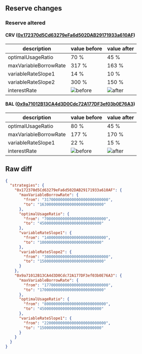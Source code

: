 ## Reserve changes

### Reserve altered

#### CRV ([0x172370d5Cd63279eFa6d502DAB29171933a610AF](https://polygonscan.com/address/0x172370d5Cd63279eFa6d502DAB29171933a610AF))

| description | value before | value after |
| --- | --- | --- |
| optimalUsageRatio | 70 % | 45 % |
| maxVariableBorrowRate | 317 % | 163 % |
| variableRateSlope1 | 14 % | 10 % |
| variableRateSlope2 | 300 % | 150 % |
| interestRate | ![before](https://dash.onaave.com/api/static?variableRateSlope1=140000000000000000000000000&variableRateSlope2=3000000000000000000000000000&optimalUsageRatio=700000000000000000000000000&baseVariableBorrowRate=30000000000000000000000000&maxVariableBorrowRate=3170000000000000000000000000) | ![after](https://dash.onaave.com/api/static?variableRateSlope1=100000000000000000000000000&variableRateSlope2=1500000000000000000000000000&optimalUsageRatio=450000000000000000000000000&baseVariableBorrowRate=30000000000000000000000000&maxVariableBorrowRate=1630000000000000000000000000) |

#### BAL ([0x9a71012B13CA4d3D0Cdc72A177DF3ef03b0E76A3](https://polygonscan.com/address/0x9a71012B13CA4d3D0Cdc72A177DF3ef03b0E76A3))

| description | value before | value after |
| --- | --- | --- |
| optimalUsageRatio | 80 % | 45 % |
| maxVariableBorrowRate | 177 % | 170 % |
| variableRateSlope1 | 22 % | 15 % |
| interestRate | ![before](https://dash.onaave.com/api/static?variableRateSlope1=220000000000000000000000000&variableRateSlope2=1500000000000000000000000000&optimalUsageRatio=800000000000000000000000000&baseVariableBorrowRate=50000000000000000000000000&maxVariableBorrowRate=1770000000000000000000000000) | ![after](https://dash.onaave.com/api/static?variableRateSlope1=150000000000000000000000000&variableRateSlope2=1500000000000000000000000000&optimalUsageRatio=450000000000000000000000000&baseVariableBorrowRate=50000000000000000000000000&maxVariableBorrowRate=1700000000000000000000000000) |

## Raw diff

```json
{
  "strategies": {
    "0x172370d5Cd63279eFa6d502DAB29171933a610AF": {
      "maxVariableBorrowRate": {
        "from": "3170000000000000000000000000",
        "to": "1630000000000000000000000000"
      },
      "optimalUsageRatio": {
        "from": "700000000000000000000000000",
        "to": "450000000000000000000000000"
      },
      "variableRateSlope1": {
        "from": "140000000000000000000000000",
        "to": "100000000000000000000000000"
      },
      "variableRateSlope2": {
        "from": "3000000000000000000000000000",
        "to": "1500000000000000000000000000"
      }
    },
    "0x9a71012B13CA4d3D0Cdc72A177DF3ef03b0E76A3": {
      "maxVariableBorrowRate": {
        "from": "1770000000000000000000000000",
        "to": "1700000000000000000000000000"
      },
      "optimalUsageRatio": {
        "from": "800000000000000000000000000",
        "to": "450000000000000000000000000"
      },
      "variableRateSlope1": {
        "from": "220000000000000000000000000",
        "to": "150000000000000000000000000"
      }
    }
  }
}
```